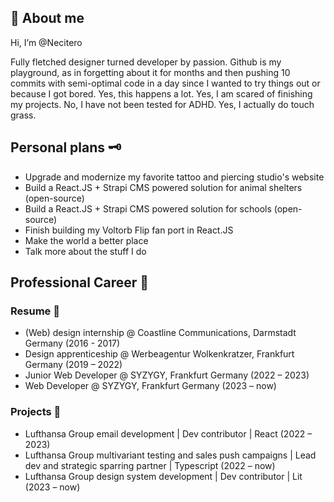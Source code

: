 ## 👋 About me

Hi, I’m @Necitero

Fully fletched designer turned developer by passion. Github is my playground, as in forgetting about it for months and then pushing 10 commits with semi-optimal code in a day since I wanted to try things out or because I got bored. Yes, this happens a lot. Yes, I am scared of finishing my projects. No, I have not been tested for ADHD. Yes, I actually do touch grass.

## Personal plans 🗝️

- Upgrade and modernize my favorite tattoo and piercing studio's website
- Build a React.JS + Strapi CMS powered solution for animal shelters (open-source)
- Build a React.JS + Strapi CMS powered solution for schools (open-source)
- Finish building my Voltorb Flip fan port in React.JS
- Make the world a better place
- Talk more about the stuff I do

## Professional Career 💼

### Resume 📄

- (Web) design internship @ Coastline Communications, Darmstadt Germany (2016 - 2017)
- Design apprenticeship @ Werbeagentur Wolkenkratzer, Frankfurt Germany (2019 – 2022)
- Junior Web Developer @ SYZYGY, Frankfurt Germany (2022 – 2023)
- Web Developer @ SYZYGY, Frankfurt Germany (2023 – now)

### Projects 🔨

- Lufthansa Group email development | Dev contributor | React (2022 – 2023)
- Lufthansa Group multivariant testing and sales push campaigns | Lead dev and strategic sparring partner | Typescript (2022 – now)
- Lufthansa Group design system development | Dev contributor | Lit (2023 – now)

<!---
Necitero/Necitero is a ✨ special ✨ repository because its `README.md` (this file) appears on your GitHub profile.
You can click the Preview link to take a look at your changes.
--->
